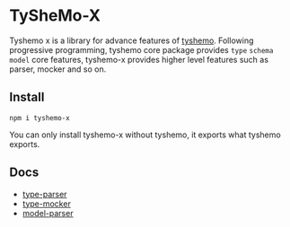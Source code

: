 # TySheMo-X

Tyshemo x is a library for advance features of [tyshemo](https://github.com/tangshuang/tyshemo).
Following progressive programming, tyshemo core package provides `type` `schema` `model` core features, tyshemo-x provides higher level features such as parser, mocker and so on.

## Install

```
npm i tyshemo-x
```

You can only install tyshemo-x without tyshemo, it exports what tyshemo exports.

## Docs

- [type-parser](./docs/type-parser.md)
- [type-mocker](./docs/type-mocker.md)
- [model-parser](./docs/model-parser.md)
